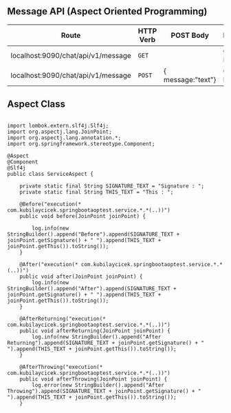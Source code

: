 # 

## Message API (Aspect Oriented Programming)
| Route  | HTTP Verb  |POST Body   |Description   |
|---|---|---|---|
| localhost:9090/chat/api/v1/message  |`GET`   |   | Get Message
| localhost:9090/chat/api/v1/message  |`POST`   | { message:"text"} | Check Message


## Aspect Class
```

import lombok.extern.slf4j.Slf4j;
import org.aspectj.lang.JoinPoint;
import org.aspectj.lang.annotation.*;
import org.springframework.stereotype.Component;

@Aspect
@Component
@Slf4j
public class ServiceAspect {

    private static final String SIGNATURE_TEXT = "Signature : ";
    private static final String THIS_TEXT = "This : ";

    @Before("execution(* com.kubilaycicek.springbootaoptest.service.*.*(..))")
    public void before(JoinPoint joinPoint) {

        log.info(new StringBuilder().append("Before").append(SIGNATURE_TEXT + joinPoint.getSignature() + " ").append(THIS_TEXT + joinPoint.getThis()).toString());
    }

    @After("execution(* com.kubilaycicek.springbootaoptest.service.*.*(..))")
    public void after(JoinPoint joinPoint) {
        log.info(new StringBuilder().append("After").append(SIGNATURE_TEXT + joinPoint.getSignature() + " ").append(THIS_TEXT + joinPoint.getThis()).toString());
    }

    @AfterReturning("execution(* com.kubilaycicek.springbootaoptest.service.*.*(..))")
    public void afterReturning(JoinPoint joinPoint) {
        log.info(new StringBuilder().append("After Returning").append(SIGNATURE_TEXT + joinPoint.getSignature() + " ").append(THIS_TEXT + joinPoint.getThis()).toString());
    }

    @AfterThrowing("execution(* com.kubilaycicek.springbootaoptest.service.*.*(..))")
    public void afterThrowing(JoinPoint joinPoint) {
        log.error(new StringBuilder().append("After Throwing").append(SIGNATURE_TEXT + joinPoint.getSignature() + " ").append(THIS_TEXT + joinPoint.getThis()).toString());
    }


```
